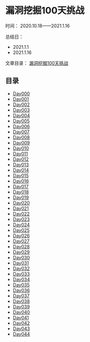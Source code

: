 # 漏洞挖掘100天挑战

时间： 2020.10.18——2021.1.16

总结日： 
- 2021.1.1
- 2021.1.16

文章目录： [漏洞挖掘100天挑战](https://pxiaoer.blog/category/aipwn/100daysofhacking/)

## 目录

- [Day000](https://pxiaoer.blog/2020/10/18/day000/)
- [Day001](https://pxiaoer.blog/2020/10/19/day001/) 
- [Day002](https://pxiaoer.blog/2020/10/20/day002/) 
- [Day003](https://pxiaoer.blog/2020/10/21/day003/)
- [Day004](https://pxiaoer.blog/2020/10/22/day004/) 
- [Day005](https://pxiaoer.blog/2020/10/23/day005/) 
- [Day006](https://pxiaoer.blog/2020/10/24/day006/) 
- [Day007](https://pxiaoer.blog/2020/10/25/day007/) 
- [Day008](https://pxiaoer.blog/2020/10/26/day008/) 
- [Day009](https://pxiaoer.blog/2020/10/27/day009/) 
- [Day010](https://pxiaoer.blog/2020/10/28/day010/) 
- [Day011](https://pxiaoer.blog/2020/10/29/day011/) 
- [Day012](https://pxiaoer.blog/2020/10/30/day012/) 
- [Day013](https://pxiaoer.blog/2020/10/31/day013/) 
- [Day014](https://pxiaoer.blog/2020/11/01/day014/) 
- [Day015](https://pxiaoer.blog/2020/11/02/day015/) 
- [Day016](https://pxiaoer.blog/2020/11/03/day016/) 
- [Day017](https://pxiaoer.blog/2020/11/04/day017/) 
- [Day018](https://pxiaoer.blog/2020/11/05/day018/) 
- [Day019](https://pxiaoer.blog/2020/11/06/day019/) 
- [Day020](https://pxiaoer.blog/2020/11/07/day020/) 
- [Day021](https://pxiaoer.blog/2020/11/08/day021/) 
- [Day022](https://pxiaoer.blog/2020/11/09/day022/) 
- [Day023](https://pxiaoer.blog/2020/11/10/day023/) 
- [Day024](https://pxiaoer.blog/2020/11/11/day024/) 
- [Day025](https://pxiaoer.blog/2020/11/12/day025/) 
- [Day026](https://pxiaoer.blog/2020/11/13/day026/) 
- [Day027](https://pxiaoer.blog/2020/11/14/day027/) 
- [Day028](https://pxiaoer.blog/2020/11/15/day028/) 
- [Day029](https://pxiaoer.blog/2020/11/16/day029/) 
- [Day030](https://pxiaoer.blog/2020/11/17/day030/) 
- [Day031](https://pxiaoer.blog/2020/11/18/day031/) 
- [Day032](https://pxiaoer.blog/2020/11/19/day032/) 
- [Day033](https://pxiaoer.blog/2020/11/20/day033/) 
- [Day034](https://pxiaoer.blog/2020/11/21/day034/) 
- [Day035](https://pxiaoer.blog/2020/11/22/day035/) 
- [Day036](https://pxiaoer.blog/2020/11/23/day036/) 
- [Day037](https://pxiaoer.blog/2020/11/24/day037/) 
- [Day038](https://pxiaoer.blog/2020/11/25/day038/) 
- [Day039](https://pxiaoer.blog/2020/11/26/day039/) 
- [Day040](https://pxiaoer.blog/2020/11/27/day040/) 
- [Day041](https://pxiaoer.blog/2020/11/28/day041/) 
- [Day042](https://pxiaoer.blog/2020/11/29/day042/) 
- [Day043](https://pxiaoer.blog/2020/11/30/day043/)
- [Day044](https://pxiaoer.blog/2020/12/01/day044/)








